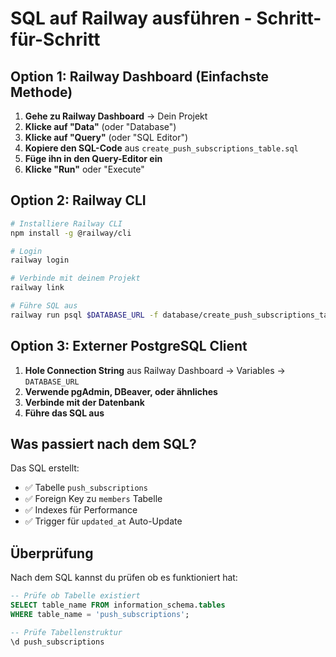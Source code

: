 # SQL auf Railway ausführen - Schritt-für-Schritt

## Option 1: Railway Dashboard (Einfachste Methode)

1. **Gehe zu Railway Dashboard** → Dein Projekt
2. **Klicke auf "Data"** (oder "Database") 
3. **Klicke auf "Query"** (oder "SQL Editor")
4. **Kopiere den SQL-Code** aus `create_push_subscriptions_table.sql`
5. **Füge ihn in den Query-Editor ein**
6. **Klicke "Run"** oder "Execute"

## Option 2: Railway CLI

```bash
# Installiere Railway CLI
npm install -g @railway/cli

# Login
railway login

# Verbinde mit deinem Projekt
railway link

# Führe SQL aus
railway run psql $DATABASE_URL -f database/create_push_subscriptions_table.sql
```

## Option 3: Externer PostgreSQL Client

1. **Hole Connection String** aus Railway Dashboard → Variables → `DATABASE_URL`
2. **Verwende pgAdmin, DBeaver, oder ähnliches**
3. **Verbinde mit der Datenbank**
4. **Führe das SQL aus**

## Was passiert nach dem SQL?

Das SQL erstellt:
- ✅ Tabelle `push_subscriptions`
- ✅ Foreign Key zu `members` Tabelle
- ✅ Indexes für Performance
- ✅ Trigger für `updated_at` Auto-Update

## Überprüfung

Nach dem SQL kannst du prüfen ob es funktioniert hat:
```sql
-- Prüfe ob Tabelle existiert
SELECT table_name FROM information_schema.tables 
WHERE table_name = 'push_subscriptions';

-- Prüfe Tabellenstruktur
\d push_subscriptions
```
